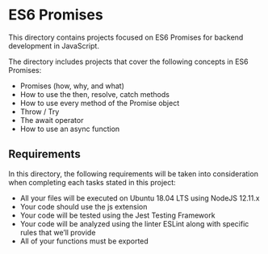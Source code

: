# ES6 Promises
This directory contains projects focused on ES6 Promises for backend development in JavaScript.

The directory includes projects that cover the following concepts in ES6 Promises:
- Promises (how, why, and what)
- How to use the then, resolve, catch methods
- How to use every method of the Promise object
- Throw / Try
- The await operator
- How to use an async function

## Requirements
In this directory, the following requirements will be taken into consideration when completing each tasks stated in this project:
- All your files will be executed on Ubuntu 18.04 LTS using NodeJS 12.11.x
- Your code should use the js extension
- Your code will be tested using the Jest Testing Framework
- Your code will be analyzed using the linter ESLint along with specific rules that we’ll provide
- All of your functions must be exported
